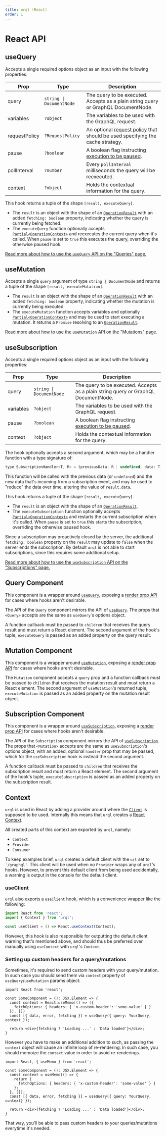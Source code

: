 ```yaml
---
title: urql (React)
order: 1
---
```


# React API

## useQuery

Accepts a single required options object as an input with the following properties:

| Prop          | Type                     | Description                                                                                              |
| ------------- | ------------------------ | -------------------------------------------------------------------------------------------------------- |
| query         | `string \| DocumentNode` | The query to be executed. Accepts as a plain string query or GraphQL DocumentNode.                       |
| variables     | `?object`                | The variables to be used with the GraphQL request.                                                       |
| requestPolicy | `?RequestPolicy`         | An optional [request policy](./core.md#requestpolicy) that should be used specifying the cache strategy. |
| pause         | `?boolean`               | A boolean flag instructing [execution to be paused](../basics/queries.md#pausing-usequery).              |
| pollInterval  | `?number`                | Every `pollInterval` milliseconds the query will be reexecuted.                                          |
| context       | `?object`                | Holds the contextual information for the query.                                                          |

This hook returns a tuple of the shape `[result, executeQuery]`.

- The `result` is an object with the shape of an [`OperationResult`](./core.md#operationresult) with
  an added `fetching: boolean` property, indicating whether the query is currently being fetched.
- The `executeQuery` function optionally accepts
  [`Partial<OperationContext>`](./core.md#operationcontext) and reexecutes the current query when
  it's called. When `pause` is set to `true` this executes the query, overriding the otherwise
  paused hook.

[Read more about how to use the `useQuery` API on the "Queries" page.](../basics/queries.md)

## useMutation

Accepts a single `query` argument of type `string | DocumentNode` and returns a tuple of the shape
`[result, executeMutation]`.

- The `result` is an object with the shape of an [`OperationResult`](./core.md#operationresult) with
  an added `fetching: boolean` property, indicating whether the mutation is currently being executed.
- The `executeMutation` function accepts variables and optionally
  [`Partial<OperationContext>`](./core.md#operationcontext) and may be used to start executing a
  mutation. It returns a `Promise` resolving to an [`OperationResult`](./core.md#operationresult).

[Read more about how to use the `useMutation` API on the "Mutations" page.](../basics/mutations.md)

## useSubscription

Accepts a single required options object as an input with the following properties:

| Prop      | Type                     | Description                                                                                 |
| --------- | ------------------------ | ------------------------------------------------------------------------------------------- |
| query     | `string \| DocumentNode` | The query to be executed. Accepts as a plain string query or GraphQL DocumentNode.          |
| variables | `?object`                | The variables to be used with the GraphQL request.                                          |
| pause     | `?boolean`               | A boolean flag instructing [execution to be paused](../basics/queries.md#pausing-usequery). |
| context   | `?object`                | Holds the contextual information for the query.                                             |

The hook optionally accepts a second argument, which may be a handler function with a type signature
of:

```js
type SubscriptionHandler<T, R> = (previousData: R | undefined, data: T) => R;
```

This function will be called with the previous data (or `undefined`) and the new data that's
incoming from a subscription event, and may be used to "reduce" the data over time, altering the
value of `result.data`.

This hook returns a tuple of the shape `[result, executeQuery]`.

- The `result` is an object with the shape of an [`OperationResult`](./core.md#operationresult).
- The `executeSubscription` function optionally accepts
  [`Partial<OperationContext>`](./core.md#operationcontext) and restarts the current subscription when
  it's called. When `pause` is set to `true` this starts the subscription, overriding the otherwise
  paused hook.

Since a subscription may proactively closed by the server, the additional `fetching: boolean`
property on the `result` may update to `false` when the server ends the subscription.
By default `urql` is not able to start subscriptions, since this requires some additional setup.

[Read more about how to use the `useSubscription` API on the "Subscriptions"
page.](../advanced/subscriptions.md)

## Query Component

This component is a wrapper around [`useQuery`](#usequery), exposing a [render prop
API](https://reactjs.org/docs/render-props.html) for cases where hooks aren't desirable.

The API of the `Query` component mirrors the API of [`useQuery`](#usequery). The props that `<Query>`
accepts are the same as `useQuery`'s options object.

A function callback must be passed to `children` that receives the query result and must return a
React element. The second argument of the hook's tuple, `executeQuery` is passed as an added property
on the query result.

## Mutation Component

This component is a wrapper around [`useMutation`](#usemutation), exposing a [render prop
API](https://reactjs.org/docs/render-props.html) for cases where hooks aren't desirable.

The `Mutation` component accepts a `query` prop and a function callback must be passed to `children`
that receives the mutation result and must return a React element. The second argument of
`useMutation`'s returned tuple, `executeMutation` is passed as an added property on the mutation
result object.

## Subscription Component

This component is a wrapper around [`useSubscription`](#usesubscription), exposing a [render prop
API](https://reactjs.org/docs/render-props.html) for cases where hooks aren't desirable.

The API of the `Subscription` component mirrors the API of [`useSubscription`](#usesubscription).
The props that `<Mutation>` accepts are the same as `useSubscription`'s options object, with an
added, optional `handler` prop that may be passed, which for the `useSubscription` hook is instead
the second argument.

A function callback must be passed to `children` that receives the subscription result and must
return a React element. The second argument of the hook's tuple, `executeSubscription` is passed as
an added property on the subscription result.

## Context

`urql` is used in React by adding a provider around where the [`Client`](./core.md#client) is
supposed to be used. Internally this means that `urql` creates a
[React Context](https://reactjs.org/docs/context.html).

All created parts of this context are exported by `urql`, namely:

- `Context`
- `Provider`
- `Consumer`

To keep examples brief, `urql` creates a default client with the `url` set to `'/graphql'`. This
client will be used when no `Provider` wraps any of `urql`'s hooks. However, to prevent this default
client from being used accidentally, a warning is output in the console for the default client.

### useClient

`urql` also exports a `useClient` hook, which is a convenience wrapper like the following:

```js
import React from 'react';
import { Context } from 'urql';

const useClient = () => React.useContext(Context);
```

However, this hook is also responsible for outputting the default client warning that's mentioned
above, and should thus be preferred over manually using `useContext` with `urql`'s `Context`.

### Setting up custom headers for a query/mutations

Sometimes, it's required to send custom headers with your query/mutation. In such case you should send them via `context` property of `useQuery`/`useMutation` params object:

```
import React from 'react';

const SomeComponent = (): JSX.Element => {
  const context = React.useMemo(() => ({
    fetchOptions: { headers: { 'x-custom-header': 'some-value' } }
  }), [])
  const [{ data, error, fetching }] = useQuery({ query: YourQuery, context });
  
  return <div>{fetching ? 'Loading ...' : 'Data loaded'}</div>;
}
```

However you have to make an additional addition to such, as passing the `context` object will cause an infinite loop of re-rendering. In such case, you should memoize the `context` value in order to avoid re-renderings.

```
import React, { useMemo } from 'react';

const SomeComponent = (): JSX.Element => {
  const context = useMemo(() => {
    return {
      fetchOptions: { headers: { 'x-custom-header': 'some-value' } }
    };
  }, []);
  const [{ data, error, fetching }] = useQuery({ query: YourQuery, context} });
  
  return <div>{fetching ? 'Loading ...' : 'Data loaded'}</div>;
}
```

That way, you'll be able to pass custom headers to your queries/mutations everytime it's needed.
